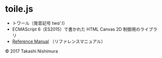 # toile.js

* トワール（発音記号 twɑ'ːl）  
* ECMAScript 6（ES2015）で書かれた HTML Canvas 2D 制御用のライブラリ
* [Reference Manual](https://github.com/TakashiNishimura/toile.js/blob/master/doc/reference.md) （リファレンスマニュアル）

© 2017 Takashi Nishimura
